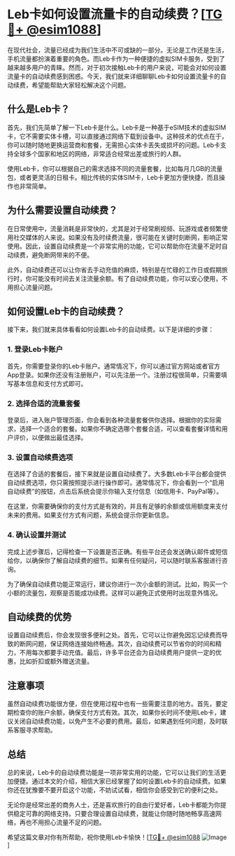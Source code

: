 # Leb卡如何设置流量卡的自动续费？[[TG💪+ @esim1088](https://t.me/s/esim1088)]

在现代社会，流量已经成为我们生活中不可或缺的一部分。无论是工作还是生活，手机流量都扮演着重要的角色。而Leb卡作为一种便捷的虚拟SIM卡服务，受到了越来越多用户的青睐。然而，对于初次接触Leb卡的用户来说，可能会对如何设置流量卡的自动续费感到困惑。今天，我们就来详细聊聊Leb卡如何设置流量卡的自动续费，希望能帮助大家轻松解决这个问题。

## 什么是Leb卡？

首先，我们先简单了解一下Leb卡是什么。Leb卡是一种基于eSIM技术的虚拟SIM卡，它不需要实体卡槽，可以直接通过网络下载到设备中。这种技术的优点在于，你可以随时随地更换运营商和套餐，无需担心实体卡丢失或损坏的问题。Leb卡支持全球多个国家和地区的网络，非常适合经常出差或旅行的人群。

使用Leb卡，你可以根据自己的需求选择不同的流量套餐，比如每月几GB的流量包，或者更灵活的日租卡。相比传统的实体SIM卡，Leb卡更加方便快捷，而且操作也非常简单。

## 为什么需要设置自动续费？

在日常使用中，流量消耗是非常快的，尤其是对于经常刷视频、玩游戏或者频繁使用社交媒体的人来说。如果没有及时续费流量，很可能在关键时刻断网，影响正常使用。因此，设置自动续费是一个非常实用的功能，它可以帮助你在流量不足时自动续费，避免断网带来的不便。

此外，自动续费还可以让你省去手动充值的麻烦，特别是在忙碌的工作日或假期旅行时，你可能没有时间去关注流量余额。有了自动续费功能，你可以安心使用，不用担心流量问题。

## 如何设置Leb卡的自动续费？

接下来，我们就来具体看看如何设置Leb卡的自动续费。以下是详细的步骤：

### 1. 登录Leb卡账户

首先，你需要登录你的Leb卡账户。通常情况下，你可以通过官方网站或者官方App登录。如果你还没有注册账户，可以先注册一个。注册过程很简单，只需要填写基本信息和支付方式即可。

### 2. 选择合适的流量套餐

登录后，进入账户管理页面，你会看到各种流量套餐供你选择。根据你的实际需求，选择一个适合的套餐。如果你不确定选哪个套餐合适，可以查看套餐详情和用户评价，以便做出最佳选择。

### 3. 设置自动续费选项

在选择了合适的套餐后，接下来就是设置自动续费了。大多数Leb卡平台都会提供自动续费选项，你只需按照提示进行操作即可。通常情况下，你会看到一个“启用自动续费”的按钮，点击后系统会提示你输入支付信息（如信用卡、PayPal等）。

在这里，你需要确保你的支付方式是有效的，并且有足够的余额或信用额度来支付未来的费用。如果支付方式有问题，系统会提示你更新信息。

### 4. 确认设置并测试

完成上述步骤后，记得检查一下设置是否正确。有些平台还会发送确认邮件或短信给你，以确保你了解自动续费的细节。如果有任何疑问，可以随时联系客服进行咨询。

为了确保自动续费功能正常运行，建议你进行一次小金额的测试。比如，购买一个小额的流量包，观察是否能成功续费。这样可以避免正式使用时出现意外情况。

## 自动续费的优势

设置自动续费后，你会发现很多便利之处。首先，它可以让你避免因忘记续费而导致的断网问题，保证网络连接始终畅通。其次，自动续费可以节省你的时间和精力，不用每次都要手动充值。最后，许多平台还会为自动续费用户提供一定的优惠，比如折扣或额外赠送流量。

## 注意事项

虽然自动续费功能很方便，但在使用过程中也有一些需要注意的地方。首先，要定期检查你的账户余额，确保支付方式有效。其次，如果你长时间不使用Leb卡，建议关闭自动续费功能，以免产生不必要的费用。最后，如果遇到任何问题，及时联系客服寻求帮助。

## 总结

总的来说，Leb卡的自动续费功能是一项非常实用的功能，它可以让我们的生活更加便捷。通过本文的介绍，相信大家已经掌握了如何设置Leb卡的自动续费。如果你还在犹豫要不要开启这个功能，不妨试试看，相信你会感受到它的便利之处。

无论你是经常出差的商务人士，还是喜欢旅行的自由行爱好者，Leb卡都能为你提供稳定可靠的网络支持。只要合理设置自动续费，就能让你随时随地畅享高速网络，再也不用担心流量不足的问题。

希望这篇文章对你有所帮助，祝你使用Leb卡愉快！[[TG💪+ @esim1088](https://t.me/s/esim1088) ![Image](https://i.postimg.cc/4NQfJmqS/Snipaste-2025-05-13-00-14-12.png)]